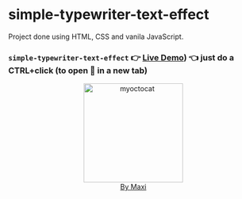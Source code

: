 # simple-typewriter-text-effect

Project done using HTML, CSS and vanila JavaScript.

### `simple-typewriter-text-effect` :point_right: [Live Demo](https://maxi69k.github.io/simple-typewriter-text-effect)) :point_left: just do a CTRL+click (to open :link: in a new tab)

<div align="center">
<img src="https://myoctocat.com/assets/images/base-octocat.svg" alt="myoctocat" width="200">
</div>

<div align="center">
<a href="https://webdizajnmaxi.eu.org">By Maxi</a>
</div>
